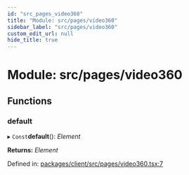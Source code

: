 ```yaml
---
id: "src_pages_video360"
title: "Module: src/pages/video360"
sidebar_label: "src/pages/video360"
custom_edit_url: null
hide_title: true
---
```


# Module: src/pages/video360

## Functions

### default

▸ `Const`**default**(): *Element*

**Returns:** *Element*

Defined in: [packages/client/src/pages/video360.tsx:7](https://github.com/xr3ngine/xr3ngine/blob/673ad6a5f/packages/client/src/pages/video360.tsx#L7)
